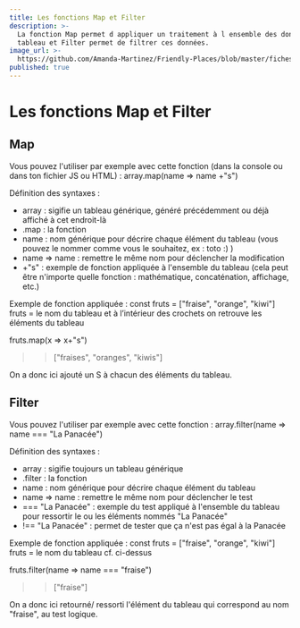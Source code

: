 ```yaml
---
title: Les fonctions Map et Filter
description: >-
  La fonction Map permet d appliquer un traitement à l ensemble des données d un
  tableau et Filter permet de filtrer ces données.
image_url: >-
  https://github.com/Amanda-Martinez/Friendly-Places/blob/master/fiches/img/tableaux-objets.jpg?raw=true
published: true
---
```

# Les fonctions Map et Filter

## Map
Vous pouvez l'utiliser par exemple avec cette fonction (dans la console ou dans ton fichier JS ou HTML) : 
array.map(name => name +"s")

Définition des syntaxes : 
- array : sigifie un tableau générique, généré précédemment ou déjà affiché à cet endroit-là
- .map : la fonction
- name : nom générique pour décrire chaque élément du tableau (vous pouvez le nommer comme vous le souhaitez, ex : toto :) )
- name => name : remettre le même nom pour déclencher la modification 
- +"s" : exemple de fonction appliquée à l'ensemble du tableau (cela peut être n'importe quelle fonction : mathématique, concaténation, affichage, etc.)

Exemple de fonction appliquée : 
const fruts = ["fraise", "orange", "kiwi"]
fruts = le nom du tableau et à l’intérieur des crochets on retrouve les éléments du tableau

fruts.map(x => x+"s")
>>["fraises", "oranges", "kiwis"]

On a donc ici ajouté un S à chacun des éléments du tableau.

## Filter
Vous pouvez l'utiliser par exemple avec cette fonction : 
array.filter(name => name === "La Panacée")

Définition des syntaxes : 
- array : sigifie toujours un tableau générique
- .filter : la fonction
- name : nom générique pour décrire chaque élément du tableau
- name => name : remettre le même nom pour déclencher le test 
- === "La Panacée" : exemple du test appliqué à l'ensemble du tableau pour ressortir le ou les éléments nommés "La Panacée"
- !== "La Panacée" : permet de tester que ça n'est pas égal à la Panacée 

Exemple de fonction appliquée : 
const fruts = ["fraise", "orange", "kiwi"]
fruts = le nom du tableau cf. ci-dessus

fruts.filter(name => name === "fraise")
>>["fraise"]

On a donc ici retourné/ ressorti l'élément du tableau qui correspond au nom "fraise", au test logique.


